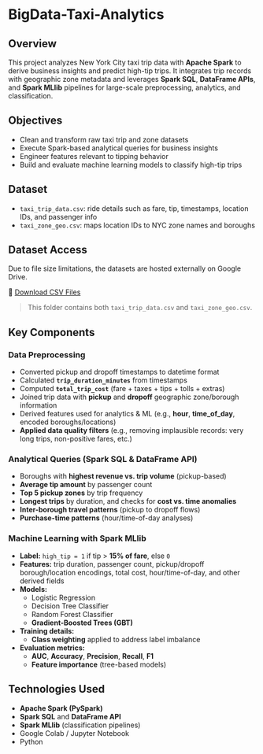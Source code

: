 # BigData-Taxi-Analytics

## Overview
This project analyzes New York City taxi trip data with **Apache Spark** to derive business insights and predict high-tip trips. It integrates trip records with geographic zone metadata and leverages **Spark SQL**, **DataFrame APIs**, and **Spark MLlib** pipelines for large-scale preprocessing, analytics, and classification.

## Objectives
- Clean and transform raw taxi trip and zone datasets
- Execute Spark-based analytical queries for business insights
- Engineer features relevant to tipping behavior
- Build and evaluate machine learning models to classify high-tip trips

## Dataset
- `taxi_trip_data.csv`: ride details such as fare, tip, timestamps, location IDs, and passenger info
- `taxi_zone_geo.csv`: maps location IDs to NYC zone names and boroughs

## Dataset Access
Due to file size limitations, the datasets are hosted externally on Google Drive.

🔗 [Download CSV Files](https://drive.google.com/drive/folders/1GkYSp48BCZ26heLnc2XIxq5BlboRf1zG?usp=sharing)

> This folder contains both `taxi_trip_data.csv` and `taxi_zone_geo.csv`.

## Key Components

### Data Preprocessing
- Converted pickup and dropoff timestamps to datetime format
- Calculated **`trip_duration_minutes`** from timestamps
- Computed **`total_trip_cost`** (fare + taxes + tips + tolls + extras)
- Joined trip data with **pickup** and **dropoff** geographic zone/borough information
- Derived features used for analytics & ML (e.g., **hour**, **time_of_day**, encoded boroughs/locations)
- **Applied data quality filters** (e.g., removing implausible records: very long trips, non-positive fares, etc.)

### Analytical Queries (Spark SQL & DataFrame API)
- Boroughs with **highest revenue vs. trip volume** (pickup-based)
- **Average tip amount** by passenger count
- **Top 5 pickup zones** by trip frequency
- **Longest trips** by duration, and checks for **cost vs. time anomalies**
- **Inter-borough travel patterns** (pickup to dropoff flows)
- **Purchase-time patterns** (hour/time-of-day analyses)

### Machine Learning with Spark MLlib
- **Label:** `high_tip = 1` if tip > **15% of fare**, else `0`
- **Features:** trip duration, passenger count, pickup/dropoff borough/location encodings, total cost, hour/time-of-day, and other derived fields
- **Models:**
  - Logistic Regression
  - Decision Tree Classifier
  - Random Forest Classifier
  - **Gradient-Boosted Trees (GBT)**
- **Training details:**
  - **Class weighting** applied to address label imbalance
- **Evaluation metrics:**
  - **AUC**, **Accuracy**, **Precision**, **Recall**, **F1**
  - **Feature importance** (tree-based models)

## Technologies Used
- **Apache Spark (PySpark)**
- **Spark SQL** and **DataFrame API**
- **Spark MLlib** (classification pipelines)
- Google Colab / Jupyter Notebook
- Python
